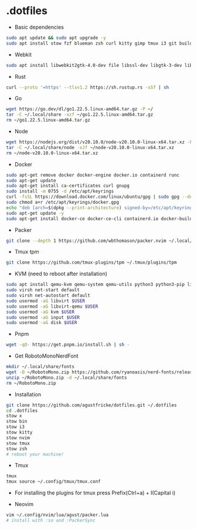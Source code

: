 # .dotfiles

- Basic dependencies
```bash
sudo apt update && sudo apt upgrade -y
sudo apt install stow fzf blueman zsh curl kitty gimp tmux i3 git build-essential feh lxappearance xclip sqlite3 libfuse2 ripgrep -y 
```

- Webkit
```bash
sudo apt install libwebkit2gtk-4.0-dev file libssl-dev libgtk-3-dev libayatana-appindicator3-dev librsvg2-dev -y
```

- Rust
```bash
curl --proto '=https' --tlsv1.2 https://sh.rustup.rs -sSf | sh
```

- Go
```bash
wget https://go.dev/dl/go1.22.5.linux-amd64.tar.gz -P ~/
tar -C ~/.local/share -xzf ~/go1.22.5.linux-amd64.tar.gz  
rm ~/go1.22.5.linux-amd64.tar.gz 
```

- Node
```bash
wget https://nodejs.org/dist/v20.10.0/node-v20.10.0-linux-x64.tar.xz -P ~/
tar -C ~/.local/share/node -xJf ~/node-v20.10.0-linux-x64.tar.xz
rm ~/node-v20.10.0-linux-x64.tar.xz
```

- Docker
```bash
sudo apt-get remove docker docker-engine docker.io containerd runc 
sudo apt-get update 
sudo apt-get install ca-certificates curl gnupg 
sudo install -m 0755 -d /etc/apt/keyrings 
curl -fsSL https://download.docker.com/linux/ubuntu/gpg | sudo gpg --dearmor -o /etc/apt/keyrings/docker.gpg  
sudo chmod a+r /etc/apt/keyrings/docker.gpg 
echo "deb [arch=$(dpkg --print-architecture) signed-by=/etc/apt/keyrings/docker.gpg] https://download.docker.com/linux/ubuntu $(. /etc/os-release && echo $VERSION_CODENAME) stable" | sudo tee /etc/apt/sources.list.d/docker.list 
sudo apt-get update -y 
sudo apt-get install docker-ce docker-ce-cli containerd.io docker-buildx-plugin docker-compose-plugin -y 
```

- Packer
```bash
git clone --depth 1 https://github.com/wbthomason/packer.nvim ~/.local/share/nvim/site/pack/packer/start/packer.nvim 
```

- Tmux tpm
```bash
git clone https://github.com/tmux-plugins/tpm ~/.tmux/plugins/tpm
```

- KVM (need to reboot after installation)
```bash
sudo apt install qemu-kvm qemu-system qemu-utils python3 python3-pip libvirt-clients libvirt-daemon-system bridge-utils virtinst libvirt-daemon virt-manager -y
sudo virsh net-start default 
sudo virsh net-autostart default 
sudo usermod -aG libvirt $USER 
sudo usermod -aG libvirt-qemu $USER 
sudo usermod -aG kvm $USER 
sudo usermod -aG input $USER 
sudo usermod -aG disk $USER 
```

- Pnpm
```bash
wget -qO- https://get.pnpm.io/install.sh | sh - 
```

- Get RobotoMonoNerdFont
```bash
mkdir ~/.local/share/fonts
wget -O ~/RobotoMono.zip https://github.com/ryanoasis/nerd-fonts/releases/download/v3.2.1/RobotoMono.zip
unzip ~/RobotoMono.zip -d ~/.local/share/fonts 
rm ~/RobotoMono.zip
```

- Installation 
```bash
git clone https://github.com/agustfricke/dotfiles.git ~/.dotfiles
cd .dotfiles
stow x
stow bin 
stow i3
stow kitty
stow nvim
stow tmux
stow zsh
# reboot your machine!
```

- Tmux
```bash
tmux
tmux source ~/.config/tmux/tmux.conf
```
- For installing the plugins for tmux press Prefix(Ctrl+a) + I(Capital i)

- Neovim
```bash
vim ~/.config/nvim/lua/agust/packer.lua
# install with :so and :PackerSync
```

